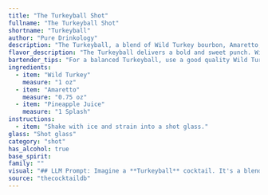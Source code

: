 ```yaml
---
title: "The Turkeyball Shot"
fullname: "The Turkeyball Shot"
shortname: "Turkeyball"
author: "Pure Drinkology"
description: "The Turkeyball, a blend of Wild Turkey bourbon, Amaretto, and pineapple juice, belongs to the **Whiskey Sour family**. This simple, refreshing cocktail likely originated in the late 20th century, a product of the American cocktail renaissance that embraced both classic and new combinations. "
flavor_description: "The Turkeyball delivers a bold and sweet punch. Wild Turkey's robust bourbon character shines through, tempered by the nutty sweetness of amaretto.  Pineapple juice adds a bright tropical element, creating a balanced blend of sweet, tangy, and spicy notes that's both refreshing and satisfying. "
bartender_tips: "For a balanced Turkeyball, use a good quality Wild Turkey bourbon.  Don't be afraid to shake it hard with ice - this chills the drink and helps integrate the flavors.  The pineapple juice should be fresh, not overly sweet.  If you're looking for a more robust flavor, experiment with adding a dash of bitters. Finally, garnish with a pineapple wedge or cherry for a festive touch. "
ingredients:
  - item: "Wild Turkey"
    measure: "1 oz"
  - item: "Amaretto"
    measure: "0.75 oz"
  - item: "Pineapple Juice"
    measure: "1 Splash"
instructions:
  - item: "Shake with ice and strain into a shot glass."
glass: "Shot glass"
category: "shot"
has_alcohol: true
base_spirit:
family: ""
visual: "## LLM Prompt: Imagine a **Turkeyball** cocktail. It's a blend of **Wild Turkey bourbon**, **Amaretto**, and **pineapple juice**. **Describe the visual appearance of this cocktail in detail:*** **Color:** What shade of brown, amber, or yellow does it have? Is it translucent or opaque?* **Texture:** Is it smooth and silky, or does it have a more cloudy or frothy texture? Are there any visible layers?* **Garnish:** If any, what garnish is used? Is it a simple cherry, a pineapple wedge, or something more creative? How does the garnish enhance the visual appeal?* **Overall impression:**  Does the cocktail appear inviting and refreshing, or rich and decadent? What kind of mood or atmosphere does it evoke? **Please be specific and descriptive in your response, using vivid language to paint a picture of the Turkeyball cocktail.** "
source: "thecocktaildb"
---
```


